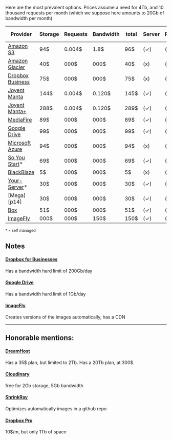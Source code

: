 Here are the most prevalent options.
Prices assume a need for 4Tb, and 10 thousand requests per month (which we suppose here amounts to 20Gb of bandwidth per month)

 Provider               | Storage | Requests | Bandwidth | total | Server | Redundancy | Image Processing 
 ---------------------- | ------- | -------- | --------- | ----- | ------ | ---------- | ---------------- 
 [Amazon S3][p1]        |   94$   |   0.004$ |   1.8$    |   96$ |   (✓)  |     (✓)    |       (x)        
 [Amazon Glacier][p3]   |   40$   |   000$   |   000$    |   40$ |   (x)  |     (✓)    |       (x)        
 [Dropbox Business][p4] |   75$   |   000$   |   000$    |   75$ |   (x)  |     (✓)    |       (x)       
 [Joyent Manta][p5]     |  144$   |   0.004$ |   0.120$  |  145$ |   (✓)  |     (x)    |       (✓)        
 [Joyent Manta+][p5]    |  288$   |   0.004$ |   0.120$  |  289$ |   (✓)  |     (✓)    |       (✓)        
 [MediaFire][p2]        |   89$   |   000$   |   000$    |   89$ |   (✓)  |     (✓)    |       (x)        
 [Google Drive][p8]     |   99$   |   000$   |   000$    |   99$ |   (✓)  |     (✓)    |       (x)        
 [Microsoft Azure][p9]  |   94$   |   000$   |   000$    |   94$ |   (x)  |     (✓)    |       (x)        
 [So You Start][p10]*   |   69$   |   000$   |   000$    |   69$ |   (✓)  |     (x)    |       (x)        
 [BlackBlaze][p11]      |    5$   |   000$   |   000$    |    5$ |   (x)  |     (x)    |       (x)        
 [Your-Server][p7]*     |   30$   |   000$   |   000$    |   30$ |   (✓)  |     (✓)    |       (x)        
 [Mega][p14]            |   30$   |   000$   |   000$    |   30$ |   (✓)  |     (✓)    |       (x)        
 [Box][p8]              |   51$   |   000$   |   000$    |   51$ |   (✓)  |     (✓)    |       (x)        
 [ImageFly][p12]        |  000$   |   000$   |   150$    |  150$ |   (✓)  |     (x)    |       (✓)        

<small>* = self managed</small>

## Notes

#### [Dropbox for Businesses][p4]
Has a bandwidth hard limit of 200Gb/day

#### [Google Drive][p8]
Has a bandwidth hard limit of 1Gb/day

#### [ImageFly][p12]
Creates versions of the images automatically, has a CDN

----

## Honorable mentions:

#### [DreamHost][p5]
Has a 35$ plan, but limited to 2Tb. Has a 20Tb plan, at 300$.

#### [Cloudinary](http://cloudinary.com/pricing)
free for 2Gb storage, 5Gb bandwidth

#### [ShrinkRay](https://shrinkray.io/)
Optimizes automatically images in a github repo

#### [Dropbox Pro](https://www.dropbox.com/business/pricing)
10$/m, but only 1Tb of space
 
 
[p1]:http://aws.amazon.com/s3/pricing/ 
[p2]:https://www.mediafire.com/upgrade/#space
[p3]:http://aws.amazon.com/glacier/
[p4]:https://www.dropbox.com/business/pricing
[p5]:https://www.joyent.com/object-storage/pricing
[p6]:https://www.dreamhost.com/cloud/storage/
[p7]:https://robot.your-server.de/order/market/country/OTHER
[p8]:https://www.box.com/pricing/
[p9]:http://azure.microsoft.com/en-gb/pricing/details/storage/
[p10]:http://www.soyoustart.com/us/disk/
[p11]:https://www.backblaze.com/
[p12]:http://imagefly.io/
